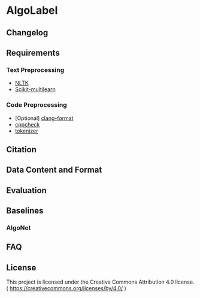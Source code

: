 # AlgoLabel

## Changelog

## Requirements

### Text Preprocessing

* [NLTK](https://www.nltk.org/)
* [Scikit-multilearn](http://scikit.ml/)


### Code Preprocessing

* [Optional] [clang-format](https://clang.llvm.org/docs/ClangFormat.html)  
* [cppcheck](http://cppcheck.sourceforge.net/)
* [tokenizer](https://github.com/dspinellis/tokenizer)


## Citation

## Data Content and Format

## Evaluation

## Baselines

### AlgoNet

## FAQ

## License

This project is licensed under the Creative Commons Attribution 4.0 license.
( https://creativecommons.org/licenses/by/4.0/ )